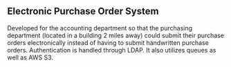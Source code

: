 ## Electronic Purchase Order System

Developed for the accounting department so that the purchasing department (located in a building 2 miles away) could submit their purchase orders electronically instead of having to submit handwritten purchase orders. Authentication is handled through LDAP. It also utilizes queues as well as AWS S3.
